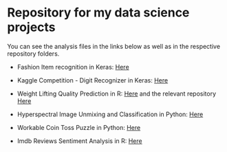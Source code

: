 # Repository for my data science projects

You can see the analysis files in the links below as well as in the respective repository folders.

* Fashion Item recognition in Keras: [Here](https://nbviewer.jupyter.org/github/Costaspap/Data-Analyses-and-Projects/blob/master/Deep_Learning_Course_Project_Fashion_Mnist/DL_Project_Fashion_MNIST.ipynb)

* Kaggle Competition - Digit Recognizer in Keras: [Here](https://nbviewer.jupyter.org/github/Costaspap/Data-Analyses-and-Projects/blob/master/Kaggle_Digit_Recognizer_in_Keras/Digit_Recognizer_Keras.ipynb)

* Weight Lifting Quality Prediction in R: [Here](http://costaspap.github.io/MachineLearning.html) and the relevant repository [Here](https://github.com/Costaspap/Machine-Learning-Coursera-Project)

* Hyperspectral Image Unmixing and Classification in Python: [Here](https://nbviewer.jupyter.org/github/Costaspap/Data-Analyses-and-Projects/blob/master/Hyperspectral_Image_Unmixing_and_Classification_Project/Hyperspectral_Image_Unmixing_and_Classification.ipynb)

* Workable Coin Toss Puzzle in Python: [Here](https://nbviewer.jupyter.org/github/Costaspap/Data-Analyses-and-Projects/blob/master/Workable-Coin-Toss-Puzzle/CoinTossPuzzle.ipynb)

* Imdb Reviews Sentiment Analysis in R: [Here](https://github.com/Costaspap/Data-Analyses-and-Projects/blob/master/Imdb_Reviews_Sentiment_Analysis/Imdb_Sentiment_Analysis.pdf)
